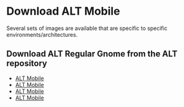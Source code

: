 # Download ALT Mobile

Several sets of images are available that are specific to specific environments/architectures.

## Download ALT Regular Gnome from the ALT repository

- [ALT Mobile <Badge type="info" text="pine" /><Badge type="tip" text="aarch64" />](https://beta.altlinux.org/mobile/latest/alt-mobile-phosh-pine-20240425-aarch64.img.xz)
- [ALT Mobile <Badge type="info" text="un-def" /><Badge type="tip" text="aarch64" />](https://beta.altlinux.org/mobile/latest/alt-mobile-phosh-un-def-20240425-aarch64.img.xz)
- [ALT Mobile <Badge type="info" text="un-def" /><Badge type="tip" text="x86_64" />](https://beta.altlinux.org/mobile/latest/alt-mobile-phosh-un-def-20240425-x86_64.img.xz)
- [ALT Mobile <Badge type="info" text="un-def" /><Badge type="tip" text="riscv64" />](https://beta.altlinux.org/mobile/latest/alt-mobile-phosh-un-def-20240429-riscv64.img.xz)